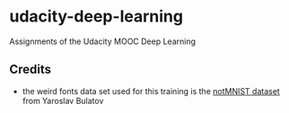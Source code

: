# udacity-deep-learning
Assignments of the Udacity MOOC Deep Learning

## Credits

+ the weird fonts data set used for this training is the [notMNIST dataset][notmnist] from Yaroslav Bulatov
 
[notmnist]: http://yaroslavvb.blogspot.fr/2011/09/notmnist-dataset.html

